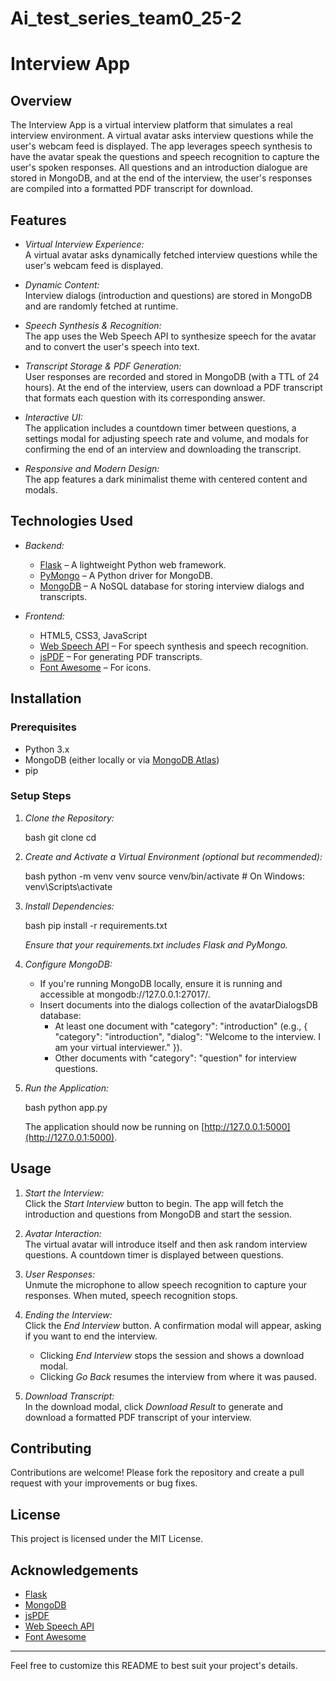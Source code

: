 # Ai_test_series_team0_25-2

# Interview App

## Overview

The Interview App is a virtual interview platform that simulates a real interview environment. A virtual avatar asks interview questions while the user's webcam feed is displayed. The app leverages speech synthesis to have the avatar speak the questions and speech recognition to capture the user's spoken responses. All questions and an introduction dialogue are stored in MongoDB, and at the end of the interview, the user's responses are compiled into a formatted PDF transcript for download.

## Features

- *Virtual Interview Experience:*  
  A virtual avatar asks dynamically fetched interview questions while the user's webcam feed is displayed.

- *Dynamic Content:*  
  Interview dialogs (introduction and questions) are stored in MongoDB and are randomly fetched at runtime.

- *Speech Synthesis & Recognition:*  
  The app uses the Web Speech API to synthesize speech for the avatar and to convert the user's speech into text.

- *Transcript Storage & PDF Generation:*  
  User responses are recorded and stored in MongoDB (with a TTL of 24 hours). At the end of the interview, users can download a PDF transcript that formats each question with its corresponding answer.

- *Interactive UI:*  
  The application includes a countdown timer between questions, a settings modal for adjusting speech rate and volume, and modals for confirming the end of an interview and downloading the transcript.

- *Responsive and Modern Design:*  
  The app features a dark minimalist theme with centered content and modals.

## Technologies Used

- *Backend:*  
  - [Flask](https://flask.palletsprojects.com/) – A lightweight Python web framework.
  - [PyMongo](https://pymongo.readthedocs.io/) – A Python driver for MongoDB.
  - [MongoDB](https://www.mongodb.com/) – A NoSQL database for storing interview dialogs and transcripts.

- *Frontend:*  
  - HTML5, CSS3, JavaScript  
  - [Web Speech API](https://developer.mozilla.org/en-US/docs/Web/API/Web_Speech_API) – For speech synthesis and speech recognition.
  - [jsPDF](https://github.com/parallax/jsPDF) – For generating PDF transcripts.
  - [Font Awesome](https://fontawesome.com/) – For icons.

## Installation

### Prerequisites

- Python 3.x
- MongoDB (either locally or via [MongoDB Atlas](https://www.mongodb.com/cloud/atlas))
- pip

### Setup Steps

1. *Clone the Repository:*

   bash
   git clone <repository-url>
   cd <repository-directory>
   

2. *Create and Activate a Virtual Environment (optional but recommended):*

   bash
   python -m venv venv
   source venv/bin/activate    # On Windows: venv\Scripts\activate
   

3. *Install Dependencies:*

   bash
   pip install -r requirements.txt
   
   *Ensure that your requirements.txt includes Flask and PyMongo.*

4. *Configure MongoDB:*

   - If you're running MongoDB locally, ensure it is running and accessible at mongodb://127.0.0.1:27017/.
   - Insert documents into the dialogs collection of the avatarDialogsDB database:
     - At least one document with "category": "introduction" (e.g., { "category": "introduction", "dialog": "Welcome to the interview. I am your virtual interviewer." }).
     - Other documents with "category": "question" for interview questions.

5. *Run the Application:*

   bash
   python app.py
   
   The application should now be running on [http://127.0.0.1:5000](http://127.0.0.1:5000).

## Usage

1. *Start the Interview:*  
   Click the *Start Interview* button to begin. The app will fetch the introduction and questions from MongoDB and start the session.

2. *Avatar Interaction:*  
   The virtual avatar will introduce itself and then ask random interview questions. A countdown timer is displayed between questions.

3. *User Responses:*  
   Unmute the microphone to allow speech recognition to capture your responses. When muted, speech recognition stops.

4. *Ending the Interview:*  
   Click the *End Interview* button. A confirmation modal will appear, asking if you want to end the interview.  
   - Clicking *End Interview* stops the session and shows a download modal.
   - Clicking *Go Back* resumes the interview from where it was paused.

5. *Download Transcript:*  
   In the download modal, click *Download Result* to generate and download a formatted PDF transcript of your interview.

## Contributing

Contributions are welcome! Please fork the repository and create a pull request with your improvements or bug fixes.

## License

This project is licensed under the MIT License.

## Acknowledgements

- [Flask](https://flask.palletsprojects.com/)
- [MongoDB](https://www.mongodb.com/)
- [jsPDF](https://github.com/parallax/jsPDF)
- [Web Speech API](https://developer.mozilla.org/en-US/docs/Web/API/Web_Speech_API)
- [Font Awesome](https://fontawesome.com/)

---

Feel free to customize this README to best suit your project's details.
